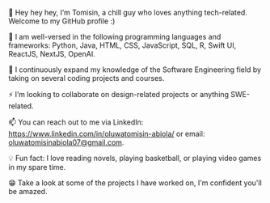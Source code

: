 
👋 Hey hey hey, I’m Tomisin, a chill guy who loves anything tech-related. Welcome to my GitHub profile :)

💪 I am well-versed in the following programming languages and frameworks: Python, Java, HTML, CSS, JavaScript, SQL, R, Swift UI,  ReactJS, NextJS, OpenAI.

🌱 I continuously expand my knowledge of the Software Engineering field by taking on several coding projects and courses.

⚡️ I’m looking to collaborate on design-related projects or anything SWE-related.

📫 You can reach out to me via LinkedIn: https://www.linkedin.com/in/oluwatomisin-abiola/ or email: oluwatomisinabiola07@gmail.com.

💡 Fun fact: I love reading novels, playing basketball, or playing video games in my spare time.

😁 Take a look at some of the projects I have worked on, I'm confident you'll be amazed. 

<!--
**oluwatomisinabiola/oluwatomisinabiola** is a ✨ _special_ ✨ repository because its `README.md` (this file) appears on your GitHub profile.

Here are some ideas to get you started:

- 🔭 I’m currently working on ...
- 🌱 I’m currently learning ...
- 👯 I’m looking to collaborate on ...
- 🤔 I’m looking for help with ...
- 💬 Ask me about ...
- 📫 How to reach me: ...
- 😄 Pronouns: ...
- ⚡ Fun fact: ...
-->
